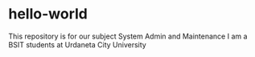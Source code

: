 # hello-world
This repository is for our subject System Admin and Maintenance
I am a BSIT students at Urdaneta City University
